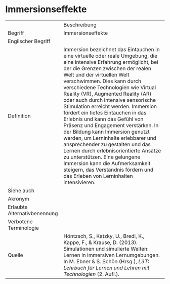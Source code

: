 # Immersionseffekte

<link-summary rel="summary"/>
<card-summary rel="summary"/>
<web-summary rel="summary"/>


<table>
    <tr>
        <td></td>
        <td>Beschreibung</td>
    </tr>
    <tr>
        <td>Begriff</td>
        <td>Immersionseffekte</td>
    </tr>
    <tr>
        <td>Englischer Begriff</td>
        <td></td>
    </tr>
    <tr>
        <td>Definition</td>
        <td id="summary">
            Immersion bezeichnet das Eintauchen in eine virtuelle oder reale Umgebung, die eine intensive Erfahrung ermöglicht, 
            bei der die Grenzen zwischen der realen Welt und der virtuellen Welt verschwimmen. 
            Dies kann durch verschiedene Technologien wie Virtual Reality (VR), Augmented Reality (AR) oder 
            auch durch intensive sensorische Stimulation erreicht werden. 
            Immersion fördert ein tiefes Eintauchen in das Erlebnis und kann das Gefühl von Präsenz und Engagement verstärken. 
            In der Bildung kann Immersion genutzt werden, um Lerninhalte erlebbarer und ansprechender zu gestalten und 
            das Lernen durch erlebnisorientierte Ansätze zu unterstützen. 
            Eine gelungene Immersion kann die Aufmerksamkeit steigern, 
            das Verständnis fördern und das Erleben von Lerninhalten intensivieren.
        </td>
    </tr>  
    <tr>
        <td>Siehe auch</td>
        <td></td>
    </tr>
    <tr>
        <td>Akronym</td>
        <td></td>
    </tr>
   <tr>
        <td>Erlaubte Alternativbenennung</td>
        <td></td>
    </tr>
   <tr>
        <td>Verbotene Terminologie</td>
        <td></td>
    </tr>
   <tr>
        <td>Quelle</td>
        <td>
            Höntzsch, S., Katzky, U., Bredl, K., Kappe, F., & Krause, D. (2013). 
            Simulationen und simulierte Welten: Lernen in immersiven Lernumgebungen. 
            In M. Ebner & S. Schön (Hrsg.), <i>L3T: Lehrbuch für Lernen und Lehren mit Technologien</i> (2. Aufl.).
        </td>
    </tr>
</table>